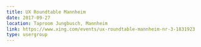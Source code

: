 ```yaml
---
title: UX Roundtable Mannheim
date: 2017-09-27
location: Taproom Jungbusch, Mannheim
link: https://www.xing.com/events/ux-roundtable-mannheim-nr-3-1831923
type: usergroup
---
```

